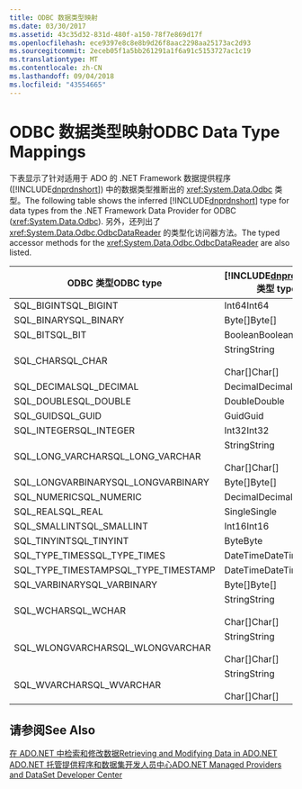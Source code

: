 ```yaml
---
title: ODBC 数据类型映射
ms.date: 03/30/2017
ms.assetid: 43c35d32-831d-480f-a150-78f7e869d17f
ms.openlocfilehash: ece9397e8c8e8b9d26f8aac2298aa25173ac2d93
ms.sourcegitcommit: 2eceb05f1a5bb261291a1f6a91c5153727ac1c19
ms.translationtype: MT
ms.contentlocale: zh-CN
ms.lasthandoff: 09/04/2018
ms.locfileid: "43554665"
---
```

# <a name="odbc-data-type-mappings"></a><span data-ttu-id="d64f0-102">ODBC 数据类型映射</span><span class="sxs-lookup"><span data-stu-id="d64f0-102">ODBC Data Type Mappings</span></span>
<span data-ttu-id="d64f0-103">下表显示了针对适用于 ADO 的 .NET Framework 数据提供程序 ([!INCLUDE[dnprdnshort](../../../../includes/dnprdnshort-md.md)]) 中的数据类型推断出的 <xref:System.Data.Odbc> 类型。</span><span class="sxs-lookup"><span data-stu-id="d64f0-103">The following table shows the inferred [!INCLUDE[dnprdnshort](../../../../includes/dnprdnshort-md.md)] type for data types from the .NET Framework Data Provider for ODBC (<xref:System.Data.Odbc>).</span></span> <span data-ttu-id="d64f0-104">另外，还列出了 <xref:System.Data.Odbc.OdbcDataReader> 的类型化访问器方法。</span><span class="sxs-lookup"><span data-stu-id="d64f0-104">The typed accessor methods for the <xref:System.Data.Odbc.OdbcDataReader> are also listed.</span></span>  
  
|<span data-ttu-id="d64f0-105">ODBC 类型</span><span class="sxs-lookup"><span data-stu-id="d64f0-105">ODBC type</span></span>|[!INCLUDE[dnprdnshort](../../../../includes/dnprdnshort-md.md)]<span data-ttu-id="d64f0-106"> 类型</span><span class="sxs-lookup"><span data-stu-id="d64f0-106"> type</span></span>|[!INCLUDE[dnprdnshort](../../../../includes/dnprdnshort-md.md)]<span data-ttu-id="d64f0-107"> 类型化访问器</span><span class="sxs-lookup"><span data-stu-id="d64f0-107"> typed accessor</span></span>|  
|---------------|----------------------------------------------------------------------|--------------------------------------------------------------------------------|  
|<span data-ttu-id="d64f0-108">SQL_BIGINT</span><span class="sxs-lookup"><span data-stu-id="d64f0-108">SQL_BIGINT</span></span>|<span data-ttu-id="d64f0-109">Int64</span><span class="sxs-lookup"><span data-stu-id="d64f0-109">Int64</span></span>|<span data-ttu-id="d64f0-110">GetInt64()</span><span class="sxs-lookup"><span data-stu-id="d64f0-110">GetInt64()</span></span>|  
|<span data-ttu-id="d64f0-111">SQL_BINARY</span><span class="sxs-lookup"><span data-stu-id="d64f0-111">SQL_BINARY</span></span>|<span data-ttu-id="d64f0-112">Byte[]</span><span class="sxs-lookup"><span data-stu-id="d64f0-112">Byte[]</span></span>|<span data-ttu-id="d64f0-113">GetBytes()</span><span class="sxs-lookup"><span data-stu-id="d64f0-113">GetBytes()</span></span>|  
|<span data-ttu-id="d64f0-114">SQL_BIT</span><span class="sxs-lookup"><span data-stu-id="d64f0-114">SQL_BIT</span></span>|<span data-ttu-id="d64f0-115">Boolean</span><span class="sxs-lookup"><span data-stu-id="d64f0-115">Boolean</span></span>|<span data-ttu-id="d64f0-116">GetBoolean()</span><span class="sxs-lookup"><span data-stu-id="d64f0-116">GetBoolean()</span></span>|  
|<span data-ttu-id="d64f0-117">SQL_CHAR</span><span class="sxs-lookup"><span data-stu-id="d64f0-117">SQL_CHAR</span></span>|<span data-ttu-id="d64f0-118">String</span><span class="sxs-lookup"><span data-stu-id="d64f0-118">String</span></span><br /><br /> <span data-ttu-id="d64f0-119">Char[]</span><span class="sxs-lookup"><span data-stu-id="d64f0-119">Char[]</span></span>|<span data-ttu-id="d64f0-120">GetString()</span><span class="sxs-lookup"><span data-stu-id="d64f0-120">GetString()</span></span><br /><br /> <span data-ttu-id="d64f0-121">GetChars()</span><span class="sxs-lookup"><span data-stu-id="d64f0-121">GetChars()</span></span>|  
|<span data-ttu-id="d64f0-122">SQL_DECIMAL</span><span class="sxs-lookup"><span data-stu-id="d64f0-122">SQL_DECIMAL</span></span>|<span data-ttu-id="d64f0-123">Decimal</span><span class="sxs-lookup"><span data-stu-id="d64f0-123">Decimal</span></span>|<span data-ttu-id="d64f0-124">GetDecimal()</span><span class="sxs-lookup"><span data-stu-id="d64f0-124">GetDecimal()</span></span>|  
|<span data-ttu-id="d64f0-125">SQL_DOUBLE</span><span class="sxs-lookup"><span data-stu-id="d64f0-125">SQL_DOUBLE</span></span>|<span data-ttu-id="d64f0-126">Double</span><span class="sxs-lookup"><span data-stu-id="d64f0-126">Double</span></span>|<span data-ttu-id="d64f0-127">GetDouble()</span><span class="sxs-lookup"><span data-stu-id="d64f0-127">GetDouble()</span></span>|  
|<span data-ttu-id="d64f0-128">SQL_GUID</span><span class="sxs-lookup"><span data-stu-id="d64f0-128">SQL_GUID</span></span>|<span data-ttu-id="d64f0-129">Guid</span><span class="sxs-lookup"><span data-stu-id="d64f0-129">Guid</span></span>|<span data-ttu-id="d64f0-130">GetGuid()</span><span class="sxs-lookup"><span data-stu-id="d64f0-130">GetGuid()</span></span>|  
|<span data-ttu-id="d64f0-131">SQL_INTEGER</span><span class="sxs-lookup"><span data-stu-id="d64f0-131">SQL_INTEGER</span></span>|<span data-ttu-id="d64f0-132">Int32</span><span class="sxs-lookup"><span data-stu-id="d64f0-132">Int32</span></span>|<span data-ttu-id="d64f0-133">GetInt32()</span><span class="sxs-lookup"><span data-stu-id="d64f0-133">GetInt32()</span></span>|  
|<span data-ttu-id="d64f0-134">SQL_LONG_VARCHAR</span><span class="sxs-lookup"><span data-stu-id="d64f0-134">SQL_LONG_VARCHAR</span></span>|<span data-ttu-id="d64f0-135">String</span><span class="sxs-lookup"><span data-stu-id="d64f0-135">String</span></span><br /><br /> <span data-ttu-id="d64f0-136">Char[]</span><span class="sxs-lookup"><span data-stu-id="d64f0-136">Char[]</span></span>|<span data-ttu-id="d64f0-137">GetString()</span><span class="sxs-lookup"><span data-stu-id="d64f0-137">GetString()</span></span><br /><br /> <span data-ttu-id="d64f0-138">GetChars()</span><span class="sxs-lookup"><span data-stu-id="d64f0-138">GetChars()</span></span>|  
|<span data-ttu-id="d64f0-139">SQL_LONGVARBINARY</span><span class="sxs-lookup"><span data-stu-id="d64f0-139">SQL_LONGVARBINARY</span></span>|<span data-ttu-id="d64f0-140">Byte[]</span><span class="sxs-lookup"><span data-stu-id="d64f0-140">Byte[]</span></span>|<span data-ttu-id="d64f0-141">GetBytes()</span><span class="sxs-lookup"><span data-stu-id="d64f0-141">GetBytes()</span></span>|  
|<span data-ttu-id="d64f0-142">SQL_NUMERIC</span><span class="sxs-lookup"><span data-stu-id="d64f0-142">SQL_NUMERIC</span></span>|<span data-ttu-id="d64f0-143">Decimal</span><span class="sxs-lookup"><span data-stu-id="d64f0-143">Decimal</span></span>|<span data-ttu-id="d64f0-144">GetDecimal()</span><span class="sxs-lookup"><span data-stu-id="d64f0-144">GetDecimal()</span></span>|  
|<span data-ttu-id="d64f0-145">SQL_REAL</span><span class="sxs-lookup"><span data-stu-id="d64f0-145">SQL_REAL</span></span>|<span data-ttu-id="d64f0-146">Single</span><span class="sxs-lookup"><span data-stu-id="d64f0-146">Single</span></span>|<span data-ttu-id="d64f0-147">GetFloat()</span><span class="sxs-lookup"><span data-stu-id="d64f0-147">GetFloat()</span></span>|  
|<span data-ttu-id="d64f0-148">SQL_SMALLINT</span><span class="sxs-lookup"><span data-stu-id="d64f0-148">SQL_SMALLINT</span></span>|<span data-ttu-id="d64f0-149">Int16</span><span class="sxs-lookup"><span data-stu-id="d64f0-149">Int16</span></span>|<span data-ttu-id="d64f0-150">GetInt16()</span><span class="sxs-lookup"><span data-stu-id="d64f0-150">GetInt16()</span></span>|  
|<span data-ttu-id="d64f0-151">SQL_TINYINT</span><span class="sxs-lookup"><span data-stu-id="d64f0-151">SQL_TINYINT</span></span>|<span data-ttu-id="d64f0-152">Byte</span><span class="sxs-lookup"><span data-stu-id="d64f0-152">Byte</span></span>|<span data-ttu-id="d64f0-153">GetByte()</span><span class="sxs-lookup"><span data-stu-id="d64f0-153">GetByte()</span></span>|  
|<span data-ttu-id="d64f0-154">SQL_TYPE_TIMES</span><span class="sxs-lookup"><span data-stu-id="d64f0-154">SQL_TYPE_TIMES</span></span>|<span data-ttu-id="d64f0-155">DateTime</span><span class="sxs-lookup"><span data-stu-id="d64f0-155">DateTime</span></span>|<span data-ttu-id="d64f0-156">GetDateTime()</span><span class="sxs-lookup"><span data-stu-id="d64f0-156">GetDateTime()</span></span>|  
|<span data-ttu-id="d64f0-157">SQL_TYPE_TIMESTAMP</span><span class="sxs-lookup"><span data-stu-id="d64f0-157">SQL_TYPE_TIMESTAMP</span></span>|<span data-ttu-id="d64f0-158">DateTime</span><span class="sxs-lookup"><span data-stu-id="d64f0-158">DateTime</span></span>|<span data-ttu-id="d64f0-159">GetDateTime()</span><span class="sxs-lookup"><span data-stu-id="d64f0-159">GetDateTime()</span></span>|  
|<span data-ttu-id="d64f0-160">SQL_VARBINARY</span><span class="sxs-lookup"><span data-stu-id="d64f0-160">SQL_VARBINARY</span></span>|<span data-ttu-id="d64f0-161">Byte[]</span><span class="sxs-lookup"><span data-stu-id="d64f0-161">Byte[]</span></span>|<span data-ttu-id="d64f0-162">GetBytes()</span><span class="sxs-lookup"><span data-stu-id="d64f0-162">GetBytes()</span></span>|  
|<span data-ttu-id="d64f0-163">SQL_WCHAR</span><span class="sxs-lookup"><span data-stu-id="d64f0-163">SQL_WCHAR</span></span>|<span data-ttu-id="d64f0-164">String</span><span class="sxs-lookup"><span data-stu-id="d64f0-164">String</span></span><br /><br /> <span data-ttu-id="d64f0-165">Char[]</span><span class="sxs-lookup"><span data-stu-id="d64f0-165">Char[]</span></span>|<span data-ttu-id="d64f0-166">GetString()</span><span class="sxs-lookup"><span data-stu-id="d64f0-166">GetString()</span></span><br /><br /> <span data-ttu-id="d64f0-167">GetChars()</span><span class="sxs-lookup"><span data-stu-id="d64f0-167">GetChars()</span></span>|  
|<span data-ttu-id="d64f0-168">SQL_WLONGVARCHAR</span><span class="sxs-lookup"><span data-stu-id="d64f0-168">SQL_WLONGVARCHAR</span></span>|<span data-ttu-id="d64f0-169">String</span><span class="sxs-lookup"><span data-stu-id="d64f0-169">String</span></span><br /><br /> <span data-ttu-id="d64f0-170">Char[]</span><span class="sxs-lookup"><span data-stu-id="d64f0-170">Char[]</span></span>|<span data-ttu-id="d64f0-171">GetString()</span><span class="sxs-lookup"><span data-stu-id="d64f0-171">GetString()</span></span><br /><br /> <span data-ttu-id="d64f0-172">GetChars()</span><span class="sxs-lookup"><span data-stu-id="d64f0-172">GetChars()</span></span>|  
|<span data-ttu-id="d64f0-173">SQL_WVARCHAR</span><span class="sxs-lookup"><span data-stu-id="d64f0-173">SQL_WVARCHAR</span></span>|<span data-ttu-id="d64f0-174">String</span><span class="sxs-lookup"><span data-stu-id="d64f0-174">String</span></span><br /><br /> <span data-ttu-id="d64f0-175">Char[]</span><span class="sxs-lookup"><span data-stu-id="d64f0-175">Char[]</span></span>|<span data-ttu-id="d64f0-176">GetString()</span><span class="sxs-lookup"><span data-stu-id="d64f0-176">GetString()</span></span><br /><br /> <span data-ttu-id="d64f0-177">GetChars()</span><span class="sxs-lookup"><span data-stu-id="d64f0-177">GetChars()</span></span>|  
  
## <a name="see-also"></a><span data-ttu-id="d64f0-178">请参阅</span><span class="sxs-lookup"><span data-stu-id="d64f0-178">See Also</span></span>  
 [<span data-ttu-id="d64f0-179">在 ADO.NET 中检索和修改数据</span><span class="sxs-lookup"><span data-stu-id="d64f0-179">Retrieving and Modifying Data in ADO.NET</span></span>](../../../../docs/framework/data/adonet/retrieving-and-modifying-data.md)  
 [<span data-ttu-id="d64f0-180">ADO.NET 托管提供程序和数据集开发人员中心</span><span class="sxs-lookup"><span data-stu-id="d64f0-180">ADO.NET Managed Providers and DataSet Developer Center</span></span>](https://go.microsoft.com/fwlink/?LinkId=217917)
